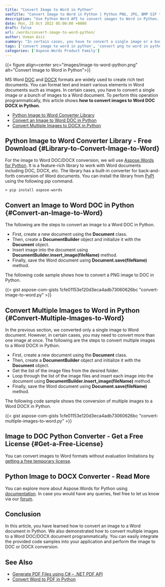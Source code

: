 ```yaml
---
title: "Convert Image to Word in Python"
seoTitle: "Convert Image to Word in Python | Python PNG, JPG, BMP GIF to Word | Aspose"
description: "Use Python Word API to convert images to Word in Python. Convert a single image or multiple images to a Word in Python."
date: Mon, 25 Oct 2022 05:00:00 +0000
draft: false
url: /words/convert-image-to-word-python/
author: Usman Aziz
summary: "In certain cases, you have to convert a single image or a bunch of images to a Word document. To perform this operation programmatically, this article shows **how to convert images to Word DOC DOCX in Python**."
tags: ['convert image to word in python', 'convert png to word in python', 'convert jpg to word in python']
categories: ['Aspose.Words Product Family']
---
```


{{< figure align=center src="images/image-to-word-python.png" alt="Convert Image to Word in Python">}}

MS Word [DOC][1] and [DOCX][9] formats are widely used to create rich text documents. You can format text and insert various elements in Word documents such as images. In certain cases, you have to convert a single image or a bunch of images to a Word document. To perform this operation programmatically, this article shows **how to convert images to Word DOC DOCX in Python**.

*   [Python Image to Word Converter Library](#Library-to-Convert-Image-to-Word)
*   [Convert an Image to Word DOC in Python](#Convert-an-Image-to-Word)
*   [Convert Multiple Images to DOCX in Python](#Convert-Multiple-Images-to-Word)

## Python Image to Word Converter Library - Free Download {#Library-to-Convert-Image-to-Word}

For the image to Word DOC/DOCX conversion, we will use [Aspose.Words for Python][3]. It is a feature-rich library to work with Word documents including DOC, DOCX, etc. The library has a built-in converter for back-and-forth conversion of Word documents. You can install the library from [PyPI][4] using the following pip command.

```
> pip install aspose-words
```

## Convert an Image to Word DOC in Python {#Convert-an-Image-to-Word}

The following are the steps to convert an image to a Word DOC in Python.

*   First, create a new document using the **Document** class.
*   Then, create a **DocumentBuilder** object and initialize it with the **Document** object.
*   Insert image into the document using **DocumentBuilder.insert_image(fileName)** method.
*   Finally, save the Word document using **Document.save(fileName)** method.

The following code sample shows how to convert a PNG image to DOC in Python.

{{< gist aspose-com-gists 1cfe01153e120d3eca4adb73060626bc "convert-image-to-word.py" >}}

## Convert Multiple Images to Word in Python {#Convert-Multiple-Images-to-Word}

In the previous section, we converted only a single image to Word document. However, in certain cases, you may need to convert more than one image at once. The following are the steps to convert multiple images to a Word DOCX in Python.

*   First, create a new document using the **Document** class.
*   Then, create a **DocumentBuilder** object and initialize it with the **Document** object.
*   Get the list of the image files from the desired folder.
*   Loop through the list of the image files and insert each image into the document using **DocumentBuilder.insert_image(fileName)** method.
*   Finally, save the Word document using **Document.save(fileName)** method.

The following code sample shows the conversion of multiple images to a Word DOCX in Python.

{{< gist aspose-com-gists 1cfe01153e120d3eca4adb73060626bc "convert-multiple-images-to-word.py" >}}

## Image to DOC Python Converter - Get a Free License {#Get-a-Free-License}

You can convert images to Word formats without evaluation limitations by [getting a free temporary license][5].

## Python Image to DOCX Converter - Read More

You can explore more about Aspose.Words for Python using [documentation][6]. In case you would have any queries, feel free to let us know via our [forum][7].

## Conclusion

In this article, you have learned how to convert an image to a Word document in Python. We also demonstrated how to convert multiple images to a Word DOC/DOCX document programmatically. You can easily integrate the provided code samples into your application and perform the image to DOC or DOCX conversion. 

## See Also

*   [Generate PDF Files using C# – .NET PDF API](https://blog.aspose.com/pdf/create-pdf-files-using-csharp/)
*   [Convert Word to PDF in Python](https://blog.aspose.com/words/convert-word-to-pdf-in-python/)


[1]: https://docs.fileformat.com/word-processing/doc/
[2]: https://docs.fileformat.com/image/png/
[3]: https://products.aspose.com/words/python-net/
[4]: https://pypi.org/project/aspose-words/
[5]: https://purchase.aspose.com/temporary-license/
[6]: https://docs.aspose.com/words/python-net/
[7]: https://forum.aspose.com/
[8]: https://docs.fileformat.com/image/jpeg/
[9]: https://docs.fileformat.com/word-processing/docx/




